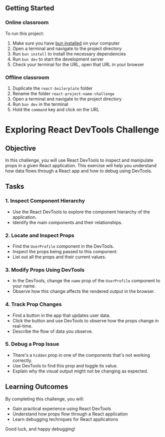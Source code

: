 ## Getting Started

### Online classroom

To run this project:

1. Make sure you have [bun installed](https://bun.sh/docs/installation) on your computer
2. Open a terminal and navigate to the project directory
3. Run `bun install` to install the necessary dependencies
4. Run `bun dev` to start the development server
5. Check your terminal for the URL, open that URL in your browser

### Offline classroom

1. Duplicate the `react-boilerplate` folder
2. Rename the folder `react-project-name-challenge`
3. Open a terminal and navigate to the project directory
4. Run `bun dev` in the terminal
5. Hold the `command` key and click on the URL

# Exploring React DevTools Challenge

## Objective

In this challenge, you will use React DevTools to inspect and manipulate props in a given React application. This exercise will help you understand how data flows through a React app and how to debug using DevTools.

## Tasks

### 1. Inspect Component Hierarchy

- Use the React DevTools to explore the component hierarchy of the application.
- Identify the main components and their relationships.

### 2. Locate and Inspect Props

- Find the `UserProfile` component in the DevTools.
- Inspect the props being passed to this component.
- List out all the props and their current values.

### 3. Modify Props Using DevTools

- In the DevTools, change the `name` prop of the `UserProfile` component to your name.
- Observe how this change affects the rendered output in the browser.

### 4. Track Prop Changes

- Find a button in the app that updates user data.
- Click the button and use DevTools to observe how the props change in real-time.
- Describe the flow of data you observe.

### 5. Debug a Prop Issue

- There's a `hidden` prop in one of the components that's not working correctly.
- Use DevTools to find this prop and toggle its value.
- Explain why the visual output might not be changing as expected.

## Learning Outcomes

By completing this challenge, you will:

- Gain practical experience using React DevTools
- Understand how props flow through a React application
- Learn debugging techniques for React applications

Good luck, and happy debugging!
